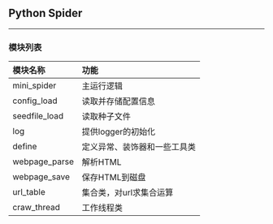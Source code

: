 ## Python Spider

---------------

### 模块列表

| 模块名称            | 功能                |
| :-------------    | :-------------     |
| mini_spider       | 主运行逻辑           |
| config_load       | 读取并存储配置信息     |
| seedfile_load     | 读取种子文件          |
| log               | 提供logger的初始化    |
| define            | 定义异常、装饰器和一些工具类|
| webpage_parse     | 解析HTML|
| webpage_save      | 保存HTML到磁盘|
| url_table         | 集合类，对url求集合运算|
| craw_thread       | 工作线程类|
